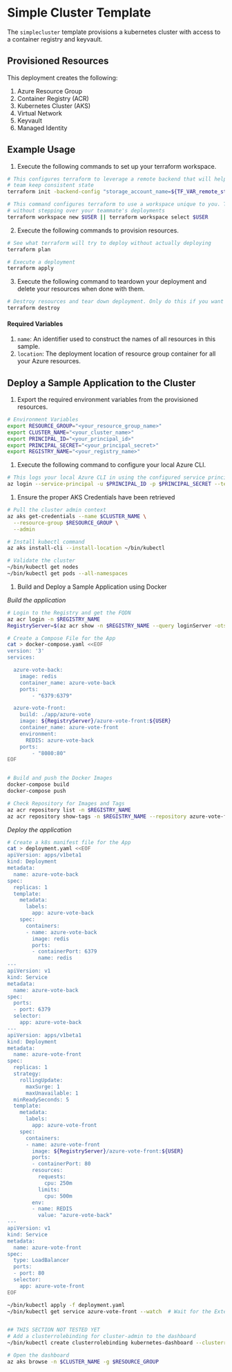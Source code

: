 # Simple Cluster Template

The `simplecluster` template provisions a kubernetes cluster with access to a container registry and keyvault.


## Provisioned Resources

This deployment creates the following:

 1. Azure Resource Group
 2. Container Registry (ACR)
 3. Kubernetes Cluster (AKS)
 4. Virtual Network
 5. Keyvault
 6. Managed Identity


## Example Usage

1. Execute the following commands to set up your terraform workspace.

```bash
# This configures terraform to leverage a remote backend that will help you and your
# team keep consistent state
terraform init -backend-config "storage_account_name=${TF_VAR_remote_state_account}" -backend-config "container_name=${TF_VAR_remote_state_container}"

# This command configures terraform to use a workspace unique to you. This allows you to work
# without stepping over your teammate's deployments
terraform workspace new $USER || terraform workspace select $USER
```

2. Execute the following commands to provision resources.

```bash
# See what terraform will try to deploy without actually deploying
terraform plan

# Execute a deployment
terraform apply
```

3. Execute the following command to teardown your deployment and delete your resources when done with them.

```bash
# Destroy resources and tear down deployment. Only do this if you want to destroy your deployment.
terraform destroy
```

#### Required Variables

 1. `name`: An identifier used to construct the names of all resources in this sample.
 2. `location`: The deployment location of resource group container for all your Azure resources.


## Deploy a Sample Application to the Cluster

1. Export the required environment variables from the provisioned resources.

```bash
# Environment Variables
export RESOURCE_GROUP="<your_resource_group_name>"
export CLUSTER_NAME="<your_cluster_name>"
export PRINCIPAL_ID="<your_principal_id>"
export PRINCIPAL_SECRET="<your_principal_secret>"
export REGISTRY_NAME="<your_registry_name>"
```

1. Execute the following command to configure your local Azure CLI.

```bash
# This logs your local Azure CLI in using the configured service principal.
az login --service-principal -u $PRINCIPAL_ID -p $PRINCIPAL_SECRET --tenant $ARM_TENANT_ID
```

1. Ensure the proper AKS Credentials have been retrieved

```bash
# Pull the cluster admin context
az aks get-credentials --name $CLUSTER_NAME \
  --resource-group $RESOURCE_GROUP \
  --admin

# Install kubectl command
az aks install-cli --install-location ~/bin/kubectl

# Validate the cluster
~/bin/kubectl get nodes
~/bin/kubectl get pods --all-namespaces
```

1. Build and Deploy a Sample Application using Docker

_Build the application_
```bash
# Login to the Registry and get the FQDN
az acr login -n $REGISTRY_NAME
RegistryServer=$(az acr show -n $REGISTRY_NAME --query loginServer -otsv)

# Create a Compose File for the App
cat > docker-compose.yaml <<EOF
version: '3'
services:

  azure-vote-back:
    image: redis
    container_name: azure-vote-back
    ports:
        - "6379:6379"

  azure-vote-front:
    build: ./app/azure-vote
    image: ${RegistryServer}/azure-vote-front:${USER}
    container_name: azure-vote-front
    environment:
      REDIS: azure-vote-back
    ports:
        - "8080:80"
EOF


# Build and push the Docker Images
docker-compose build
docker-compose push

# Check Repository for Images and Tags
az acr repository list -n $REGISTRY_NAME
az acr repository show-tags -n $REGISTRY_NAME --repository azure-vote-front
```

_Deploy the application_

```bash
# Create a k8s manifest file for the App
cat > deployment.yaml <<EOF
apiVersion: apps/v1beta1
kind: Deployment
metadata:
  name: azure-vote-back
spec:
  replicas: 1
  template:
    metadata:
      labels:
        app: azure-vote-back
    spec:
      containers:
      - name: azure-vote-back
        image: redis
        ports:
        - containerPort: 6379
          name: redis
---
apiVersion: v1
kind: Service
metadata:
  name: azure-vote-back
spec:
  ports:
  - port: 6379
  selector:
    app: azure-vote-back
---
apiVersion: apps/v1beta1
kind: Deployment
metadata:
  name: azure-vote-front
spec:
  replicas: 1
  strategy:
    rollingUpdate:
      maxSurge: 1
      maxUnavailable: 1
  minReadySeconds: 5
  template:
    metadata:
      labels:
        app: azure-vote-front
    spec:
      containers:
      - name: azure-vote-front
        image: ${RegistryServer}/azure-vote-front:${USER}
        ports:
        - containerPort: 80
        resources:
          requests:
            cpu: 250m
          limits:
            cpu: 500m
        env:
        - name: REDIS
          value: "azure-vote-back"
---
apiVersion: v1
kind: Service
metadata:
  name: azure-vote-front
spec:
  type: LoadBalancer
  ports:
  - port: 80
  selector:
    app: azure-vote-front
EOF

~/bin/kubectl apply -f deployment.yaml
~/bin/kubectl get service azure-vote-front --watch  # Wait for the External IP to come live


## THIS SECTION NOT TESTED YET
# Add a clusterrolebinding for cluster-admin to the dashboard
~/bin/kubectl create clusterrolebinding kubernetes-dashboard --clusterrole=cluster-admin --serviceaccount=kube-system:kubernetes-dashboard

# Open the dashboard
az aks browse -n $CLUSTER_NAME -g $RESOURCE_GROUP 
```
